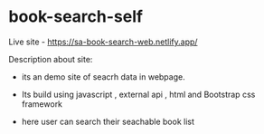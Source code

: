 # book-search-self

Live site - https://sa-book-search-web.netlify.app/

Description about site:

* its an demo site of seacrh data in webpage.

* Its build using javascript , external api , html and Bootstrap css framework

* here user can search their seachable book list
